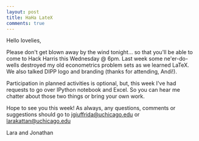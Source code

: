 ```yaml
---
layout: post
title: HaHa LateX
comments: true
---
```


Hello lovelies,

Please don't get blown away by the wind tonight... so that you'll be able to come to Hack Harris this Wednesday @ 6pm. Last week some ne'er-do-wells destroyed my old econometrics problem sets as we learned LaTeX. We also talked DIPP logo and branding (thanks for attending, Andi!). 

Participation in planned activities is optional, but, this week I've had requests to go over IPython notebook and Excel. So you can hear me chatter about those two things or bring your own work.

Hope to see you this week! As always, any questions, comments or suggestions should go to jgiuffrida@uchicago.edu or larakattan@uchicago.edu 

Lara and Jonathan

